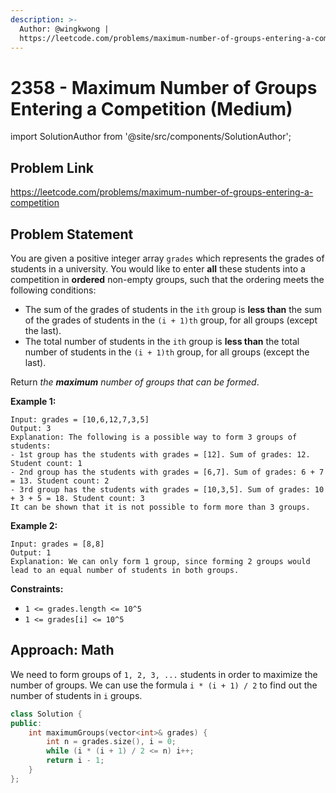 ```yaml
---
description: >-
  Author: @wingkwong |
  https://leetcode.com/problems/maximum-number-of-groups-entering-a-competition
---
```


# 2358 - Maximum Number of Groups Entering a Competition (Medium)

import SolutionAuthor from '@site/src/components/SolutionAuthor';

## Problem Link

https://leetcode.com/problems/maximum-number-of-groups-entering-a-competition

## Problem Statement

You are given a positive integer array `grades` which represents the grades of students in a university. You would like to enter **all** these students into a competition in **ordered** non-empty groups, such that the ordering meets the following conditions:

* The sum of the grades of students in the `ith` group is **less than** the sum of the grades of students in the `(i + 1)th` group, for all groups (except the last).
* The total number of students in the `ith` group is **less than** the total number of students in the `(i + 1)th` group, for all groups (except the last).

Return _the **maximum** number of groups that can be formed_.

**Example 1:**

```
Input: grades = [10,6,12,7,3,5]
Output: 3
Explanation: The following is a possible way to form 3 groups of students:
- 1st group has the students with grades = [12]. Sum of grades: 12. Student count: 1
- 2nd group has the students with grades = [6,7]. Sum of grades: 6 + 7 = 13. Student count: 2
- 3rd group has the students with grades = [10,3,5]. Sum of grades: 10 + 3 + 5 = 18. Student count: 3
It can be shown that it is not possible to form more than 3 groups.
```

**Example 2:**

```
Input: grades = [8,8]
Output: 1
Explanation: We can only form 1 group, since forming 2 groups would lead to an equal number of students in both groups.
```

**Constraints:**

* `1 <= grades.length <= 10^5`
* `1 <= grades[i] <= 10^5`

## Approach: Math

We need to form groups of `1, 2, 3, ...` students in order to maximize the number of groups. We can use the formula `i * (i + 1) / 2` to find out the number of students in `i` groups.

<SolutionAuthor name="@wingkwong"/>

```cpp
class Solution {
public:
    int maximumGroups(vector<int>& grades) {
        int n = grades.size(), i = 0;
        while (i * (i + 1) / 2 <= n) i++;
        return i - 1;
    }
};
```